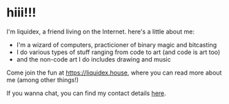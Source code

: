 # hiii!!!

I'm liquidex, a friend living on the Internet. here's a little about me:
- I'm a wizard of computers, practicioner of binary magic and bitcasting
- I do various types of stuff ranging from code to art (and code is art too)
- and the non-code art I do includes drawing and music

Come join the fun at <https://liquidex.house>, where you can read more about me (among other things!)

If you wanna chat, you can find my contact details [here](https://liquidex.house/#about:hello).
